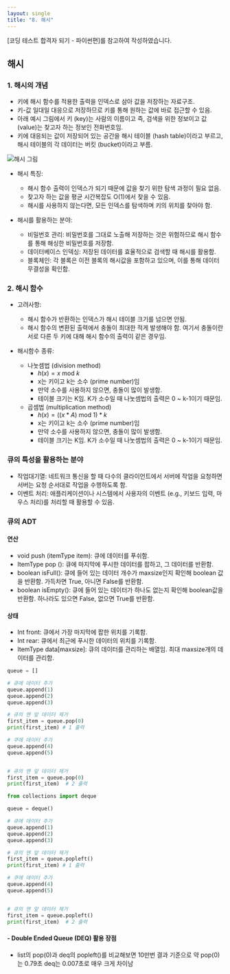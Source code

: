 ```yaml
---
layout: single
title: "8. 해시"
---
```


[코딩 테스트 합격자 되기 - 파이썬편]를 참고하여 작성하였습니다.

## __해시__
###  1. 해시의 개념
  - 키에 해시 함수를 적용한 출력을 인덱스로 삼아 값을 저장하는 자료구조.
  - 키-값 일대일 대응으로 저장하므로 키를 통해 원하는 값에 바로 접근할 수 있음.
  - 아래 예시 그림에서 키 (key)는 사람의 이름이고 즉, 검색을 위한 정보이고 값 (value)는 찾고자 하는 정보인 전화번호임.
  - 키에 대응되는 값이 저장되어 있는 공간을 해시 테이블 (hash table)이라고 부르고, 해시 테이블의 각 데이터는 버킷 (bucket)이라고 부름. 
  
![해시 그림](https://github.com/user-attachments/assets/a38b990e-e69d-47f7-b4c4-fe92bc5d9d73)

  - 해시 특징:
    - 해시 함수 출력이 인덱스가 되기 때문에 값을 찾기 위한 탐색 과정이 필요 없음.
    - 찾고자 하는 값을 평균 시간복잡도 O(1)에서 찾을 수 있음.
    - 해시를 사용하지 않는다면, 모든 인덱스를 탐색하며 키의 위치를 찾아야 함.
      
  - 해시를 활용하는 분야:
    - 비밀번호 관리: 비밀번호를 그대로 노출해 저장하는 것은 위험하므로 해시 함수를 통해 해싱한 비밀번호를 저장함.
    - 데이터베이스 인덱싱: 저장된 데이터를 효율적으로 검색할 때 해시를 활용함.
    - 블록체인: 각 블록은 이전 블록의 해시값을 포함하고 있으며, 이를 통해 데이터 무결성을 확인함.
      
###  2. 해시 함수
  - 고려사항: 
    - 해시 함수가 반환하는 인덱스가 해시 테이블 크기를 넘으면 안됨.
    - 해시 함수의 변환된 출력에서 충돌이 최대한 적게 발생해야 함. 여기서 충돌이란 서로 다른 두 키에 대해 해시 함수의 출력이 같은 경우임.
      
  - 해시함수 종류: 
    - 나눗셈법 (division method)
      - $h(x) = x \ \text{mod} \ k$
      - x는 키이고 k는 소수 (prime number)임
      - 만약 소수를 사용하지 않으면, 충돌이 많이 발생함.
      - 테이블 크기는 K임. K가 소수일 때 나눗셈법의 출력은 0 ~ k-1이기 때문임.
    - 곱셈법 (multiplication method)
      - $h(x) = ((x*A) \ \text{mod} \ 1) *k$
      - x는 키이고 k는 소수 (prime number)임
      - 만약 소수를 사용하지 않으면, 충돌이 많이 발생함.
      - 테이블 크기는 K임. K가 소수일 때 나눗셈법의 출력은 0 ~ k-1이기 때문임.     

### 큐의 특성을 활용하는 분야
  - 작업대기열: 네트워크 통신을 할 때 다수의 클라이언트에서 서버에 작업을 요청하면 서버는 요청 순서대로 작업을 수행하도록 함.
  - 이벤트 처리: 애플리케이션이나 시스템에서 사용자의 이벤트 (e.g., 키보드 입력, 마우스 처리)를 처리할 때 활용할 수 있음.

###  큐의 ADT 
####  연산
  - void push (itemType item): 큐에 데이터를 푸쉬함.
  - ItemType pop (): 큐에 마지막에 푸시한 데이터를 팝하고, 그 데이터를 반환함.
  - boolean isFull(): 큐에 들어 있는 데이터 개수가 maxsize인지 확인해 boolean 값을 반환함. 가득차면 True, 아니면 False를 반환함.
  - boolean isEmpty(): 큐에 들어 있는 데이터가 하나도 없는지 확인해 boolean값을 반환함. 하나라도 있으면 False, 없으면 True를 반환함.
####  상태
  - Int front: 큐에서 가장 마지막에 팝한 위치를 기록함.
  - Int rear: 큐에서 최근에 푸시한 데이터의 위치를 기록함.
  - ItemType data[maxsize]: 큐의 데이터를 관리하는 배열임. 최대 maxsize개의 데이터를 관리함.
    

 ```python
queue = []

# 큐에 데이터 추가
queue.append(1)
queue.append(2)
queue.append(3)

# 큐의 맨 앞 데이터 제거
first_item = queue.pop(0)
print(first_item) # 1 출력

# 쿠에 데이터 추가
queue.append(4)
queue.append(5)


# 큐의 맨 앞 데이터 제거
first_item = queue.pop(0)
print(first_item)  # 2 출력

```


 ```python
from collections import deque

queue = deque()

# 큐에 데이터 추가
queue.append(1)
queue.append(2)
queue.append(3)

# 큐의 맨 앞 데이터 제거
first_item = queue.popleft()
print(first_item) # 1 출력

# 쿠에 데이터 추가
queue.append(4)
queue.append(5)


# 큐의 맨 앞 데이터 제거
first_item = queue.popleft()
print(first_item)  # 2 출력

```

####  - Double Ended Queue (DEQ) 활용 장점
  - list의 pop(0)과 deq의 popleft()를 비교해보면 10만번 결과 기준으로 약 pop(0)는 0.79초 deq는 0.007초로 매우 크게 차이남

